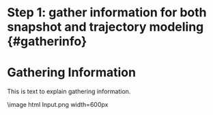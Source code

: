 Step 1: gather information for both snapshot and trajectory modeling {#gatherinfo}
====================================

# Gathering Information

This is text to explain gathering information.

\image html Input.png width=600px